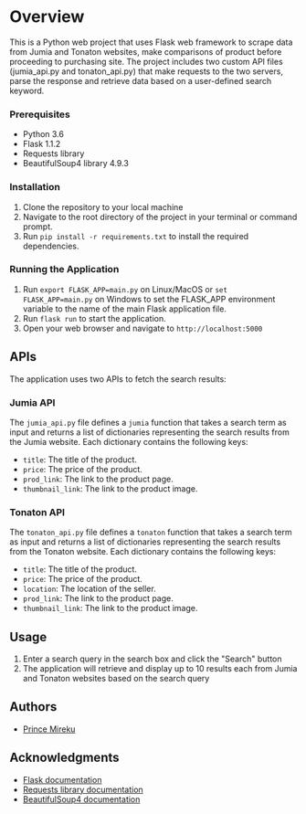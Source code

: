 


# Overview

This is a Python web project that uses Flask web framework to scrape data from Jumia and Tonaton websites, make comparisons of product before proceeding to purchasing site. The project includes two custom API files (jumia_api.py and tonaton_api.py) that make requests to the two servers, parse the response and retrieve data based on a user-defined search keyword.


### Prerequisites

-   Python 3.6
-   Flask 1.1.2
-   Requests library
-   BeautifulSoup4 library 4.9.3

### Installation

1.  Clone the repository to your local machine
1.  Navigate to the root directory of the project in your terminal or command prompt.
2.  Run `pip install -r requirements.txt` to install the required dependencies.

### Running the Application

1.  Run `export FLASK_APP=main.py` on Linux/MacOS or `set FLASK_APP=main.py` on Windows to set the FLASK_APP environment variable to the name of the main Flask application file.
2.  Run `flask run` to start the application.
3.  Open your web browser and navigate to `http://localhost:5000`


## APIs

The application uses two APIs to fetch the search results:

### Jumia API

The `jumia_api.py` file defines a `jumia` function that takes a search term as input and returns a list of dictionaries representing the search results from the Jumia website. Each dictionary contains the following keys:

-   `title`: The title of the product.
-   `price`: The price of the product.
-   `prod_link`: The link to the product page.
-   `thumbnail_link`: The link to the product image.

### Tonaton API

The `tonaton_api.py` file defines a `tonaton` function that takes a search term as input and returns a list of dictionaries representing the search results from the Tonaton website. Each dictionary contains the following keys:

-   `title`: The title of the product.
-   `price`: The price of the product.
-   `location`: The location of the seller.
-   `prod_link`: The link to the product page.
-   `thumbnail_link`: The link to the product image.


## Usage

1.  Enter a search query in the search box and click the "Search" button
2.  The application will retrieve and display up to 10 results each from Jumia and Tonaton websites based on the search query


## Authors

-   [Prince Mireku](mailto:mirekuprince66@gmail.com)

## Acknowledgments

-   [Flask documentation](https://flask.palletsprojects.com/)
-   [Requests library documentation](https://requests.readthedocs.io/en/master/)
-   [BeautifulSoup4 documentation](https://www.crummy.com/software/BeautifulSoup/bs4/doc/)